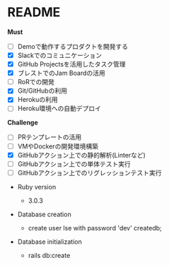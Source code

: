 # README

**Must**

- [ ] Demoで動作するプロダクトを開発する
- [x] Slackでのコミュニケーション
- [x] GitHub Projectsを活用したタスク管理
- [x] ブレストでのJam Boardの活用
- [ ] RoRでの開発
- [x] Git/GitHubの利用
- [x] Herokuの利用
- [ ] Heroku環境への自動デプロイ

**Challenge**
- [ ] PRテンプレートの活用
- [ ] VMやDockerの開発環境構築
- [x] GitHubアクション上での静的解析(Linterなど)
- [ ] GitHubアクション上での単体テスト実行
- [ ] GitHubアクション上でのリグレッションテスト実行

* Ruby version
  - 3.0.3

* Database creation
  - create user lse with password 'dev' createdb;

* Database initialization
  - rails db:create


